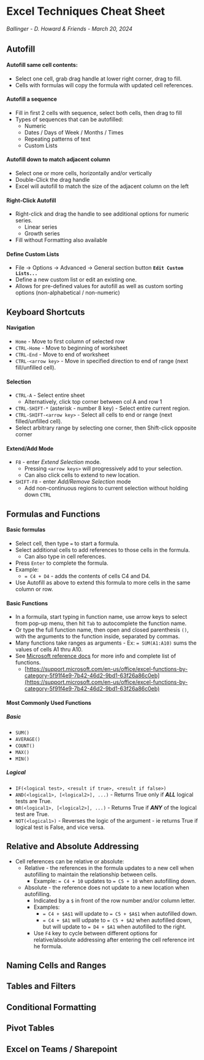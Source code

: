 # Excel Techniques Cheat Sheet
###### Ballinger - D. Howard & Friends - March 20, 2024

## Autofill

#### Autofill same cell contents:
 - Select one cell, grab drag handle at lower right corner, drag to fill.
 - Cells with formulas will copy the formula with updated cell references.

#### Autofill a sequence
 - Fill in first 2 cells with sequence, select both cells, then drag to fill
 - Types of sequences that can be autofilled:
   - Numeric
   - Dates / Days of Week / Months / Times
   - Repeating patterns of text
   - Custom Lists

#### Autofill down to match adjacent column
 - Select one or more cells, horizontally and/or vertically
 - Double-Click the drag handle
 - Excel will autofill to match the size of the adjacent column on the left

#### Right-Click Autofill
 - Right-click and drag the handle to see additional options for numeric series.
   - Linear series
   - Growth series
 - Fill without Formatting also available

#### Define Custom Lists
 - File -> Options -> Advanced -> General section button **`Edit Custom Lists...`**
 - Define a new custom list or edit an existing one.
 - Allows for pre-defined values for autofill as well as custom sorting options (non-alphabetical / non-numeric)

## Keyboard Shortcuts

#### Navigation
 - `Home` - Move to first column of selected row
 - `CTRL-Home` - Move to beginning of worksheet
 - `CTRL-End` - Move to end of worksheet
 - `CTRL-<arrow key>` - Move in specified direction to end of range (next fill/unfilled cell).

#### Selection
 - `CTRL-A` - Select entire sheet
   - Alternatively, click top corner between col A and row 1
 - `CTRL-SHIFT-*` (asterisk - number 8 key) - Select entire current region.
 - `CTRL-SHIFT-<arrow key>` - Select all cells to end or range (next filled/unfilled cell).
 - Select arbitrary range by selecting one corner, then Shift-click opposite corner

#### Extend/Add Mode
 - `F8` -  enter *Extend Selection* mode.
   - Pressing `<arrow keys>` will progressively add to your selection.
   - Can also click cells to extend to new location.
 - `SHIFT-F8` - enter *Add/Remove Selection* mode
   - Add non-continuous regions to current selection without holding down `CTRL`

## Formulas and Functions

#### Basic formulas
 - Select cell, then type `=` to start a formula. 
 - Select additional cells to add references to those cells in the formula.
   - Can also type in cell references.
 - Press `Enter` to complete the formula.
 - Example: 
   - `= C4 + D4` - adds the contents of cells C4 and D4.
 - Use Autofill as above to extend this formula to more cells in the same column or row.

#### Basic Functions
 - In a formuila, start typing in function name, use arrow keys to select from pop-up menu, then hit `Tab` to autocomplete the function name.
 - Or type the full function name, then open and closed parenthesis `()`, with the arguments to the function inside, separated by commas.
 - Many functions take ranges as arguments - Ex: `= SUM(A1:A10)` sums the values of cells A1 thru A10.
 - See [Microsoft reference docs](https://support.microsoft.com/en-us/office/excel-functions-by-category-5f91f4e9-7b42-46d2-9bd1-63f26a86c0eb) for more info and complete list of functions. 
    - [https://support.microsoft.com/en-us/office/excel-functions-by-category-5f91f4e9-7b42-46d2-9bd1-63f26a86c0eb](https://support.microsoft.com/en-us/office/excel-functions-by-category-5f91f4e9-7b42-46d2-9bd1-63f26a86c0eb)

#### Most Commonly Used Functions
##### Basic
 - `SUM()`
 - `AVERAGE()`
 - `COUNT()`
 - `MAX()`
 - `MIN()`
##### Logical
 - `IF(<logical test>, <result if true>, <result if false>)`
 - `AND(<logical1>, [<logical2>], ...)` - Returns True only if ***ALL*** logical tests are True.
 - `OR(<logical1>, [<logical2>], ...)` - Returns True if ***ANY*** of the logical test are True.
 - `NOT(<logical1>)` - Reverses the logic of the argument - ie returns True if logical test is False, and vice versa.


## Relative and Absolute Addressing
 - Cell references can be relative or absolute:
   - Relative - the references in the formula updates to a new cell when autofilling to maintain the relationship between cells.
     - Example: `= C4 + 10` updates to `= C5 + 10` when autofilling down.
   - Absolute - the reference does not update to a new location when autofilling.
     - Indicated by a `$` in front of the row number and/or column letter.
     - Examples: 
       - `= C4 + $A$1` will update to `= C5 + $A$1` when autofilled down.
       - `= C4 + $A1` will udpate to `= C5 + $A2` when autofilled down, but will update to `= D4 + $A1` when autofilled to the right.
     - Use `F4` key to cycle between different options for relative/absolute addressing after entering the cell reference int he formula.

## Naming Cells and Ranges

## Tables and Filters

## Conditional Formatting

## Pivot Tables

## Excel on Teams / Sharepoint